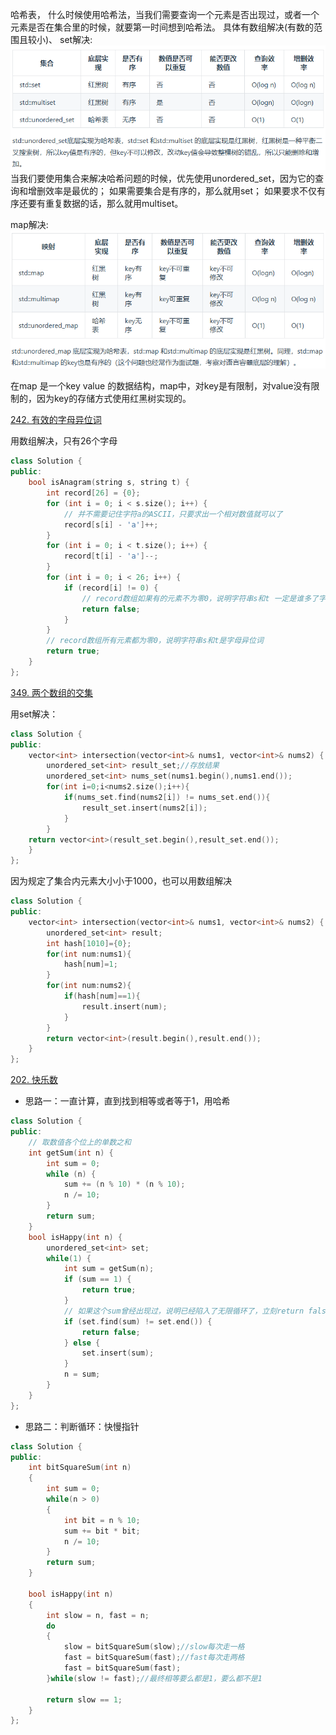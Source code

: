 哈希表，
什么时候使用哈希法，当我们需要查询一个元素是否出现过，或者一个元素是否在集合里的时候，就要第一时间想到哈希法。
具体有数组解决(有数的范围且较小)、
set解决:
![](images/2023-08-19-08-32-52.png)
当我们要使用集合来解决哈希问题的时候，优先使用unordered_set，因为它的查询和增删效率是最优的；
如果需要集合是有序的，那么就用set；
如果要求不仅有序还要有重复数据的话，那么就用multiset。

map解决:
![](images/2023-08-19-08-33-21.png)

在map 是一个key value 的数据结构，map中，对key是有限制，对value没有限制的，因为key的存储方式使用红黑树实现的。

[242. 有效的字母异位词](https://leetcode.cn/problems/valid-anagram/description/)

用数组解决，只有26个字母
```C++
class Solution {
public:
    bool isAnagram(string s, string t) {
        int record[26] = {0};
        for (int i = 0; i < s.size(); i++) {
            // 并不需要记住字符a的ASCII，只要求出一个相对数值就可以了
            record[s[i] - 'a']++;
        }
        for (int i = 0; i < t.size(); i++) {
            record[t[i] - 'a']--;
        }
        for (int i = 0; i < 26; i++) {
            if (record[i] != 0) {
                // record数组如果有的元素不为零0，说明字符串s和t 一定是谁多了字符或者谁少了字符。
                return false;
            }
        }
        // record数组所有元素都为零0，说明字符串s和t是字母异位词
        return true;
    }
};
```

[349. 两个数组的交集](https://leetcode.cn/problems/intersection-of-two-arrays/)


用set解决：
```C++
class Solution {
public:
    vector<int> intersection(vector<int>& nums1, vector<int>& nums2) {
        unordered_set<int> result_set;//存放结果
        unordered_set<int> nums_set(nums1.begin(),nums1.end());
        for(int i=0;i<nums2.size();i++){
            if(nums_set.find(nums2[i]) != nums_set.end()){
                result_set.insert(nums2[i]);
            }
        }
    return vector<int>(result_set.begin(),result_set.end());
    }
};
```

因为规定了集合内元素大小小于1000，也可以用数组解决
```C++
class Solution {
public:
    vector<int> intersection(vector<int>& nums1, vector<int>& nums2) {
        unordered_set<int> result;
        int hash[1010]={0};
        for(int num:nums1){
            hash[num]=1;
        }
        for(int num:nums2){
            if(hash[num]==1){
                result.insert(num);
            }
        }
        return vector<int>(result.begin(),result.end());
    }
};
```

[202. 快乐数](https://leetcode.cn/problems/happy-number/)
- 思路一：一直计算，直到找到相等或者等于1，用哈希
```C++
class Solution {
public:
    // 取数值各个位上的单数之和
    int getSum(int n) {
        int sum = 0;
        while (n) {
            sum += (n % 10) * (n % 10);
            n /= 10;
        }
        return sum;
    }
    bool isHappy(int n) {
        unordered_set<int> set;
        while(1) {
            int sum = getSum(n);
            if (sum == 1) {
                return true;
            }
            // 如果这个sum曾经出现过，说明已经陷入了无限循环了，立刻return false
            if (set.find(sum) != set.end()) {
                return false;
            } else {
                set.insert(sum);
            }
            n = sum;
        }
    }
};
```

- 思路二：判断循环：快慢指针
```C++
class Solution {
public:
    int bitSquareSum(int n)
    {
        int sum = 0;
        while(n > 0)
        {
            int bit = n % 10;
            sum += bit * bit;
            n /= 10;
        }
        return sum;
    }

    bool isHappy(int n) 
    {
        int slow = n, fast = n;
        do
        {
            slow = bitSquareSum(slow);//slow每次走一格
            fast = bitSquareSum(fast);//fast每次走两格
            fast = bitSquareSum(fast);
        }while(slow != fast);//最终相等要么都是1，要么都不是1

        return slow == 1;
    }
};
```
